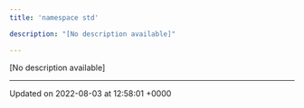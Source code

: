 ```yaml
---
title: 'namespace std'

description: "[No description available]"

---
```







[No description available]






-------------------------------

Updated on 2022-08-03 at 12:58:01 +0000